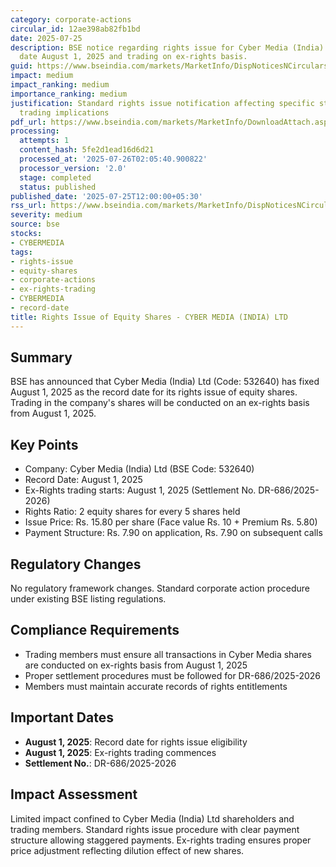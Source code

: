 ```yaml
---
category: corporate-actions
circular_id: 12ae398ab82fb1bd
date: 2025-07-25
description: BSE notice regarding rights issue for Cyber Media (India) Ltd with record
  date August 1, 2025 and trading on ex-rights basis.
guid: https://www.bseindia.com/markets/MarketInfo/DispNoticesNCirculars.aspx?Noticeid={C06645C6-660E-4502-9820-9048E23FF71C}&noticeno=20250725-62&dt=07/25/2025&icount=62&totcount=69&flag=0
impact: medium
impact_ranking: medium
importance_ranking: medium
justification: Standard rights issue notification affecting specific stock with clear
  trading implications
pdf_url: https://www.bseindia.com/markets/MarketInfo/DownloadAttach.aspx?id=20250725-62&attachedId=
processing:
  attempts: 1
  content_hash: 5fe2d1ead16d6d21
  processed_at: '2025-07-26T02:05:40.900822'
  processor_version: '2.0'
  stage: completed
  status: published
published_date: '2025-07-25T12:00:00+05:30'
rss_url: https://www.bseindia.com/markets/MarketInfo/DispNoticesNCirculars.aspx?Noticeid={C06645C6-660E-4502-9820-9048E23FF71C}&noticeno=20250725-62&dt=07/25/2025&icount=62&totcount=69&flag=0
severity: medium
source: bse
stocks:
- CYBERMEDIA
tags:
- rights-issue
- equity-shares
- corporate-actions
- ex-rights-trading
- CYBERMEDIA
- record-date
title: Rights Issue of Equity Shares - CYBER MEDIA (INDIA) LTD
---
```


## Summary

BSE has announced that Cyber Media (India) Ltd (Code: 532640) has fixed August 1, 2025 as the record date for its rights issue of equity shares. Trading in the company's shares will be conducted on an ex-rights basis from August 1, 2025.

## Key Points

- Company: Cyber Media (India) Ltd (BSE Code: 532640)
- Record Date: August 1, 2025
- Ex-Rights trading starts: August 1, 2025 (Settlement No. DR-686/2025-2026)
- Rights Ratio: 2 equity shares for every 5 shares held
- Issue Price: Rs. 15.80 per share (Face value Rs. 10 + Premium Rs. 5.80)
- Payment Structure: Rs. 7.90 on application, Rs. 7.90 on subsequent calls

## Regulatory Changes

No regulatory framework changes. Standard corporate action procedure under existing BSE listing regulations.

## Compliance Requirements

- Trading members must ensure all transactions in Cyber Media shares are conducted on ex-rights basis from August 1, 2025
- Proper settlement procedures must be followed for DR-686/2025-2026
- Members must maintain accurate records of rights entitlements

## Important Dates

- **August 1, 2025**: Record date for rights issue eligibility
- **August 1, 2025**: Ex-rights trading commences
- **Settlement No.**: DR-686/2025-2026

## Impact Assessment

Limited impact confined to Cyber Media (India) Ltd shareholders and trading members. Standard rights issue procedure with clear payment structure allowing staggered payments. Ex-rights trading ensures proper price adjustment reflecting dilution effect of new shares.